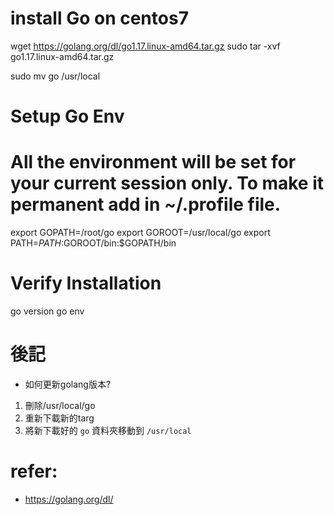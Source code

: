# install Go on centos7
wget https://golang.org/dl/go1.17.linux-amd64.tar.gz
sudo tar -xvf go1.17.linux-amd64.tar.gz

sudo mv go /usr/local

# Setup Go Env
# All the environment will be set for your current session only. To make it permanent add in ~/.profile file.
export GOPATH=/root/go
export GOROOT=/usr/local/go
export PATH=$PATH:$GOROOT/bin:$GOPATH/bin

# Verify Installation
go version
go env

# 後記
- 如何更新golang版本?
1. 刪除/usr/local/go
2. 重新下載新的targ
3. 將新下載好的 `go` 資料夾移動到 `/usr/local`

# refer:
- https://golang.org/dl/